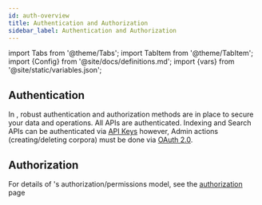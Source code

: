 ```yaml
---
id: auth-overview
title: Authentication and Authorization
sidebar_label: Authentication and Authorization
---
```


import Tabs from '@theme/Tabs';
import TabItem from '@theme/TabItem';
import {Config} from '@site/docs/definitions.md';
import {vars} from '@site/static/variables.json';

## Authentication

In <Config v="names.product"/>, robust authentication and authorization methods are 
in place to secure your data and operations. All <Config v="names.product"/> APIs are authenticated. 
Indexing and Search APIs can be authenticated via [API Keys](/docs/common-use-cases/app-authn-authz/api-keys)
however, Admin actions (creating/deleting corpora) must be done via
[OAuth 2.0](/docs/api-reference/auth-apis/oauth-2).

## Authorization
For details of <Config v="names.product"/>'s authorization/permissions model,
see the [authorization](authorization) page
